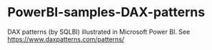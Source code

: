 # PowerBI-samples-DAX-patterns

DAX patterns (by SQLBI) illustrated in Microsoft Power BI.  See https://www.daxpatterns.com/patterns/
